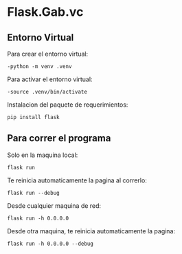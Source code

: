 # Flask.Gab.vc

## Entorno Virtual

Para crear el entorno virtual:

```
-python -m venv .venv
```

Para activar el entorno virtual:

```
-source .venv/bin/activate
```

Instalacion del paquete de requerimientos:
  
```
pip install flask
```

## Para correr el programa

Solo en la maquina local:

```
flask run
```

Te reinicia automaticamente la pagina al correrlo:

```
flask run --debug
```

Desde cualquier maquina de red:

```
flask run -h 0.0.0.0
```

Desde otra maquina, te reinicia automaticamente la pagina:

```
flask run -h 0.0.0.0 --debug
```